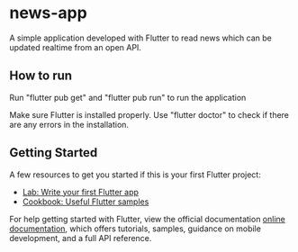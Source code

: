 # news-app

A simple application developed with Flutter to read news which can be updated realtime from an open API.

## How to run

Run "flutter pub get" and "flutter pub run" to run the application

Make sure Flutter is installed properly. Use "flutter doctor" to check if there are any errors in the installation.

## Getting Started

A few resources to get you started if this is your first Flutter project:

- [Lab: Write your first Flutter app](https://flutter.dev/docs/get-started/codelab)
- [Cookbook: Useful Flutter samples](https://flutter.dev/docs/cookbook)

For help getting started with Flutter, view the official documentation
[online documentation](https://flutter.dev/docs), which offers tutorials,
samples, guidance on mobile development, and a full API reference.

